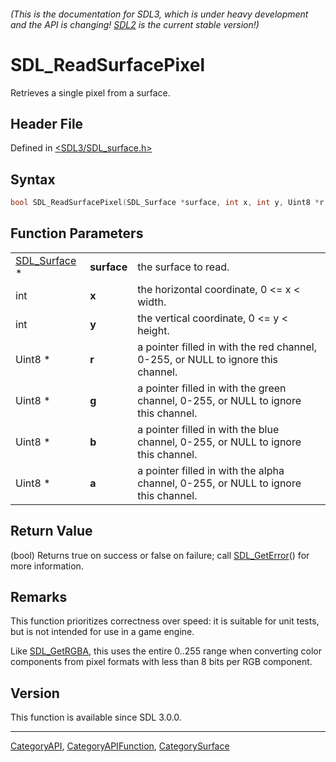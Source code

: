 ###### (This is the documentation for SDL3, which is under heavy development and the API is changing! [SDL2](https://wiki.libsdl.org/SDL2/) is the current stable version!)
# SDL_ReadSurfacePixel

Retrieves a single pixel from a surface.

## Header File

Defined in [<SDL3/SDL_surface.h>](https://github.com/libsdl-org/SDL/blob/main/include/SDL3/SDL_surface.h)

## Syntax

```c
bool SDL_ReadSurfacePixel(SDL_Surface *surface, int x, int y, Uint8 *r, Uint8 *g, Uint8 *b, Uint8 *a);
```

## Function Parameters

|                              |             |                                                                                    |
| ---------------------------- | ----------- | ---------------------------------------------------------------------------------- |
| [SDL_Surface](SDL_Surface) * | **surface** | the surface to read.                                                               |
| int                          | **x**       | the horizontal coordinate, 0 <= x < width.                                         |
| int                          | **y**       | the vertical coordinate, 0 <= y < height.                                          |
| Uint8 *                      | **r**       | a pointer filled in with the red channel, 0-255, or NULL to ignore this channel.   |
| Uint8 *                      | **g**       | a pointer filled in with the green channel, 0-255, or NULL to ignore this channel. |
| Uint8 *                      | **b**       | a pointer filled in with the blue channel, 0-255, or NULL to ignore this channel.  |
| Uint8 *                      | **a**       | a pointer filled in with the alpha channel, 0-255, or NULL to ignore this channel. |

## Return Value

(bool) Returns true on success or false on failure; call
[SDL_GetError](SDL_GetError)() for more information.

## Remarks

This function prioritizes correctness over speed: it is suitable for unit
tests, but is not intended for use in a game engine.

Like [SDL_GetRGBA](SDL_GetRGBA), this uses the entire 0..255 range when
converting color components from pixel formats with less than 8 bits per
RGB component.

## Version

This function is available since SDL 3.0.0.

----
[CategoryAPI](CategoryAPI), [CategoryAPIFunction](CategoryAPIFunction), [CategorySurface](CategorySurface)

